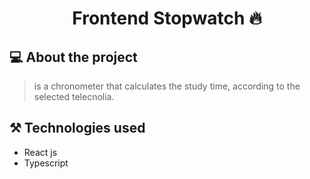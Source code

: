 
<div align="center">

 # Frontend  Stopwatch 🔥
  
</div>

## 💻 About the project

> is a chronometer that calculates the study time, according to the selected telecnolia.

## ⚒️ Technologies used

 * React js
 * Typescript
  
 
